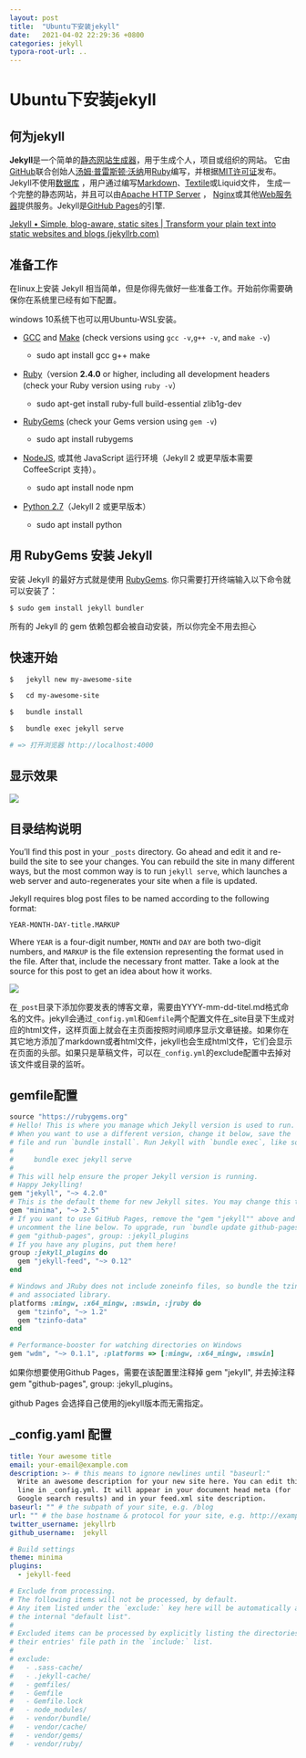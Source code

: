 ```yaml
---
layout: post
title:  "Ubuntu下安装jekyll"
date:   2021-04-02 22:29:36 +0800
categories: jekyll
typora-root-url: ..
---
```


# Ubuntu下安装jekyll

## 何为jekyll

**Jekyll**是一个简单的[静态网站生成器](https://zh.wikipedia.org/w/index.php?title=网页模板引擎系统&action=edit&redlink=1)，用于生成个人，项目或组织的网站。 它由[GitHub](https://zh.wikipedia.org/wiki/GitHub)联合创始人[汤姆·普雷斯顿·沃纳](https://zh.wikipedia.org/wiki/汤姆·普雷斯顿·沃纳)用[Ruby](https://zh.wikipedia.org/wiki/Ruby)编写，并根据[MIT许可证](https://zh.wikipedia.org/wiki/MIT许可证)发布。Jekyll不使用[数据库](https://zh.wikipedia.org/wiki/数据库) ，用户通过编写[Markdown](https://zh.wikipedia.org/wiki/Markdown)、[Textile](https://zh.wikipedia.org/w/index.php?title=纺织品（标记语言）&action=edit&redlink=1)或Liquid文件， 生成一个完整的静态网站，并且可以由[Apache HTTP Server](https://zh.wikipedia.org/wiki/Apache_HTTP_Server) ， [Nginx](https://zh.wikipedia.org/wiki/Nginx)或其他[Web服务器](https://zh.wikipedia.org/wiki/Web服务器)提供服务。Jekyll是[GitHub Pages](https://zh.wikipedia.org/wiki/GitHub)的引擎.

[Jekyll • Simple, blog-aware, static sites | Transform your plain text into static websites and blogs (jekyllrb.com)](https://jekyllrb.com/)



## 准备工作

在linux上安装 Jekyll 相当简单，但是你得先做好一些准备工作。开始前你需要确保你在系统里已经有如下配置。

windows 10系统下也可以用Ubuntu-WSL安装。

- [GCC](https://gcc.gnu.org/install/) and [Make](https://www.gnu.org/software/make/) (check versions using `gcc -v`,`g++ -v`, and `make -v`)
  - sudo apt install gcc g++ make

- [Ruby](http://www.ruby-lang.org/en/downloads/)（version **2.4.0** or higher, including all development headers (check your Ruby version using `ruby -v`）
  - sudo apt-get install ruby-full build-essential zlib1g-dev

- [RubyGems](http://rubygems.org/pages/download) (check your Gems version using `gem -v`)
  - sudo apt install rubygems

- [NodeJS](http://nodejs.org/), 或其他 JavaScript 运行环境（Jekyll 2 或更早版本需要 CoffeeScript 支持）。

  - sudo apt install node  npm

- [Python 2.7](https://www.python.org/downloads/)（Jekyll 2 或更早版本）

  - sudo apt install python

## 用 RubyGems 安装 Jekyll

安装 Jekyll 的最好方式就是使用 [RubyGems](http://rubygems.org/pages/download). 你只需要打开终端输入以下命令就可以安装了：

```
$ sudo gem install jekyll bundler
```

所有的 Jekyll 的 gem 依赖包都会被自动安装，所以你完全不用去担心

## 快速开始

```bash
$   jekyll new my-awesome-site

$   cd my-awesome-site

$   bundle install

$   bundle exec jekyll serve

# => 打开浏览器 http://localhost:4000
```

## 显示效果

![](/assets/images/my-awosome-site.png)

## 目录结构说明

You’ll find this post in your `_posts` directory. Go ahead and edit it and re-build the site to see your changes. You can rebuild the site in many different ways, but the most common way is to run `jekyll serve`, which launches a web server and auto-regenerates your site when a file is updated.



Jekyll requires blog post files to be named according to the following format:



```
YEAR-MONTH-DAY-title.MARKUP
```



Where `YEAR` is a four-digit number, `MONTH` and `DAY` are both two-digit numbers, and `MARKUP` is the file extension representing the format used in the file. After that, include the necessary front matter. Take a look at the source for this post to get an idea about how it works.

![](/assets/images/jekyll目录结构.png)

在`_post`目录下添加你要发表的博客文章，需要由YYYY-mm-dd-titel.md格式命名的文件。jekyll会通过`_config.yml`和`Gemfile`两个配置文件在_site目录下生成对应的html文件，这样页面上就会在主页面按照时间顺序显示文章链接。如果你在其它地方添加了markdown或者html文件，jekyll也会生成html文件，它们会显示在页面的头部。如果只是草稿文件，可以在`_config.yml`的exclude配置中去掉对该文件或目录的监听。



## gemfile配置

```ruby
source "https://rubygems.org"
# Hello! This is where you manage which Jekyll version is used to run.
# When you want to use a different version, change it below, save the
# file and run `bundle install`. Run Jekyll with `bundle exec`, like so:
#
#     bundle exec jekyll serve
#
# This will help ensure the proper Jekyll version is running.
# Happy Jekylling!
gem "jekyll", "~> 4.2.0"
# This is the default theme for new Jekyll sites. You may change this to anything you like.
gem "minima", "~> 2.5"
# If you want to use GitHub Pages, remove the "gem "jekyll"" above and
# uncomment the line below. To upgrade, run `bundle update github-pages`.
# gem "github-pages", group: :jekyll_plugins
# If you have any plugins, put them here!
group :jekyll_plugins do
  gem "jekyll-feed", "~> 0.12"
end

# Windows and JRuby does not include zoneinfo files, so bundle the tzinfo-data gem
# and associated library.
platforms :mingw, :x64_mingw, :mswin, :jruby do
  gem "tzinfo", "~> 1.2"
  gem "tzinfo-data"
end

# Performance-booster for watching directories on Windows
gem "wdm", "~> 0.1.1", :platforms => [:mingw, :x64_mingw, :mswin]
```

如果你想要使用Github Pages，需要在该配置里注释掉 gem "jekyll", 并去掉注释 gem "github-pages", group: :jekyll_plugins。

github Pages 会选择自己使用的jekyll版本而无需指定。



## _config.yaml 配置

```yaml
title: Your awesome title
email: your-email@example.com
description: >- # this means to ignore newlines until "baseurl:"
  Write an awesome description for your new site here. You can edit this
  line in _config.yml. It will appear in your document head meta (for
  Google search results) and in your feed.xml site description.
baseurl: "" # the subpath of your site, e.g. /blog
url: "" # the base hostname & protocol for your site, e.g. http://example.com
twitter_username: jekyllrb
github_username:  jekyll

# Build settings
theme: minima
plugins:
  - jekyll-feed

# Exclude from processing.
# The following items will not be processed, by default.
# Any item listed under the `exclude:` key here will be automatically added to
# the internal "default list".
#
# Excluded items can be processed by explicitly listing the directories or
# their entries' file path in the `include:` list.
#
# exclude:
#   - .sass-cache/
#   - .jekyll-cache/
#   - gemfiles/
#   - Gemfile
#   - Gemfile.lock
#   - node_modules/
#   - vendor/bundle/
#   - vendor/cache/
#   - vendor/gems/
#   - vendor/ruby/
```

